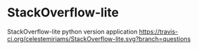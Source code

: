 # StackOverflow-lite
StackOverflow-lite python version application
https://travis-ci.org/celestemiriams/StackOverflow-lite.svg?branch=questions
